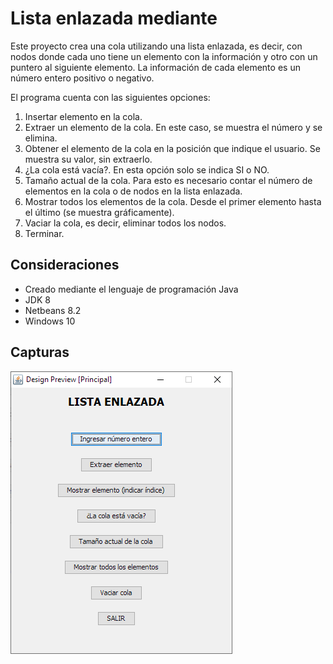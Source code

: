 # Lista enlazada mediante 

Este proyecto crea una cola utilizando una lista enlazada, es decir, con nodos donde cada uno
tiene un elemento con la información y otro con un puntero al siguiente elemento. La
información de cada elemento es un número entero positivo o negativo.

El programa cuenta con las siguientes opciones:

1. Insertar elemento en la cola.
2. Extraer un elemento de la cola. En este caso, se muestra el número y se elimina.
3. Obtener el elemento de la cola en la posición que indique el usuario. Se muestra su
   valor, sin extraerlo.
4. ¿La cola está vacía?. En esta opción solo se indica SI o NO.
5. Tamaño actual de la cola. Para esto es necesario contar el número de elementos en la
   cola o de nodos en la lista enlazada.
6. Mostrar todos los elementos de la cola. Desde el primer elemento hasta el último (se muestra gráficamente).
7. Vaciar la cola, es decir, eliminar todos los nodos.
8. Terminar.  

## Consideraciones

* Creado mediante el lenguaje de programación Java
* JDK 8
* Netbeans 8.2
* Windows 10

## Capturas

![Menu principal](Menu.PNG)

